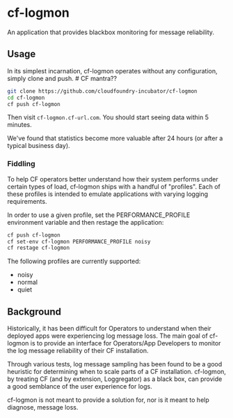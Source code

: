 # cf-logmon

An application that provides blackbox monitoring for message reliability.

## Usage

In its simplest incarnation, cf-logmon operates without any configuration, simply clone and push. # CF mantra??

```bash
git clone https://github.com/cloudfoundry-incubator/cf-logmon
cd cf-logmon
cf push cf-logmon
```

Then visit `cf-logmon.cf-url.com`.
You should start seeing data within 5 minutes.

We've found that statistics become more valuable after 24 hours (or after a typical business day).

### Fiddling

To help CF operators better understand how their system performs under certain types of load, cf-logmon ships with a handful of "profiles".
Each of these profiles is intended to emulate applications with varying logging requirements.

In order to use a given profile, set the PERFORMANCE_PROFILE environment variable and then restage the application:

```bash
cf push cf-logmon
cf set-env cf-logmon PERFORMANCE_PROFILE noisy
cf restage cf-logmon
```

The following profiles are currently supported:

* noisy
* normal
* quiet

## Background

Historically, it has been difficult for Operators to understand when their deployed apps were experiencing log message loss.
The main goal of cf-logmon is to provide an interface for Operators/App Developers to monitor the log message reliability of their CF installation.

Through various tests, log message sampling has been found to be a good heuristic for determining when to scale parts of a CF installation.
cf-logmon, by treating CF (and by extension, Loggregator) as a black box, can provide a good semblance of the user experience for logs.

cf-logmon is not meant to provide a solution for, nor is it meant to help diagnose, message loss.
